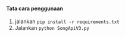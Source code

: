 #### Tata cara penggunaan
1. jalankan `pip install -r requirements.txt`
2. Jalankan `python SongApiV3.py`
